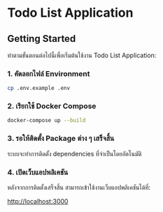 # Todo List Application

## Getting Started

ทำตามขั้นตอนต่อไปนี้เพื่อเริ่มต้นใช้งาน Todo List Application:

### 1. คัดลอกไฟล์ Environment
```sh
cp .env.example .env
```

### 2. เรียกใช้ Docker Compose
```sh
docker-compose up --build
```

### 3. รอให้ติดตั้ง Package ต่าง ๆ เสร็จสิ้น
ระบบจะทำการติดตั้ง dependencies ที่จำเป็นโดยอัตโนมัติ

### 4. เปิดเว็บแอปพลิเคชัน
หลังจากการติดตั้งเสร็จสิ้น สามารถเข้าใช้งานเว็บแอปพลิเคชันได้ที่:

[http://localhost:3000](http://localhost:3000)
